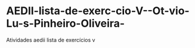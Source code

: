 # AEDII-lista-de-exerc-cio-V--Ot-vio-Lu-s-Pinheiro-Oliveira-
Atividades aedii lista de exercícios v
